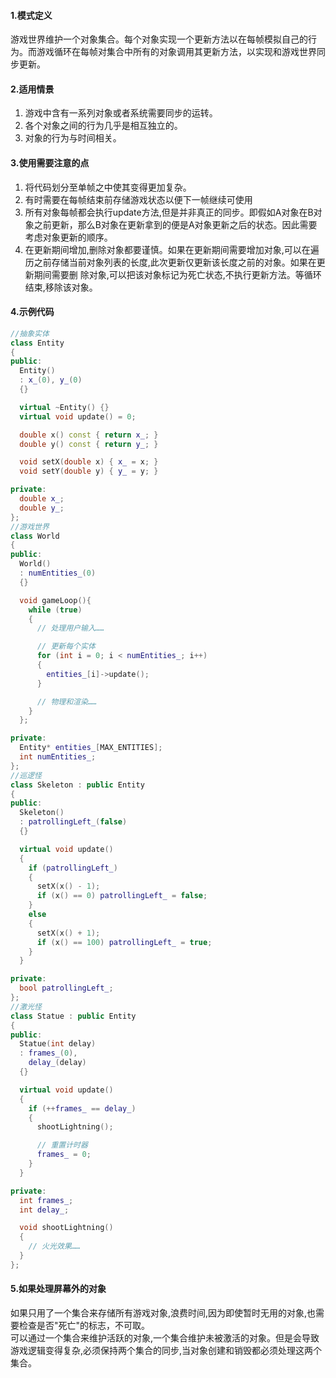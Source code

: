 #### 1.模式定义
游戏世界维护一个对象集合。每个对象实现一个更新方法以在每帧模拟自己的行为。而游戏循环在每帧对集合中所有的对象调用其更新方法，以实现和游戏世界同步更新。

#### 2.适用情景
1. 游戏中含有一系列对象或者系统需要同步的运转。
2. 各个对象之间的行为几乎是相互独立的。
3. 对象的行为与时间相关。 

#### 3.使用需要注意的点
1. 将代码划分至单帧之中使其变得更加复杂。
2. 有时需要在每帧结束前存储游戏状态以便下一帧继续可使用
3. 所有对象每帧都会执行update方法,但是并非真正的同步。即假如A对象在B对象之前更新，那么B对象在更新拿到的便是A对象更新之后的状态。因此需要考虑对象更新的顺序。
4. 在更新期间增加,删除对象都要谨慎。如果在更新期间需要增加对象,可以在遍历之前存储当前对象列表的长度,此次更新仅更新该长度之前的对象。如果在更新期间需要删
除对象,可以把该对象标记为死亡状态,不执行更新方法。等循环结束,移除该对象。

#### 4.示例代码
```cpp
//抽象实体
class Entity
{
public:
  Entity()
  : x_(0), y_(0)
  {}

  virtual ~Entity() {}
  virtual void update() = 0;

  double x() const { return x_; }
  double y() const { return y_; }

  void setX(double x) { x_ = x; }
  void setY(double y) { y_ = y; }

private:
  double x_;
  double y_;
};
//游戏世界
class World
{
public:
  World()
  : numEntities_(0)
  {}

  void gameLoop(){
    while (true)
    {
      // 处理用户输入……

      // 更新每个实体
      for (int i = 0; i < numEntities_; i++)
      {
        entities_[i]->update();
      }

      // 物理和渲染……
    }
  };

private:
  Entity* entities_[MAX_ENTITIES];
  int numEntities_;
};
//巡逻怪
class Skeleton : public Entity
{
public:
  Skeleton()
  : patrollingLeft_(false)
  {}

  virtual void update()
  {
    if (patrollingLeft_)
    {
      setX(x() - 1);
      if (x() == 0) patrollingLeft_ = false;
    }
    else
    {
      setX(x() + 1);
      if (x() == 100) patrollingLeft_ = true;
    }
  }

private:
  bool patrollingLeft_;
};
//激光怪
class Statue : public Entity
{
public:
  Statue(int delay)
  : frames_(0),
    delay_(delay)
  {}

  virtual void update()
  {
    if (++frames_ == delay_)
    {
      shootLightning();

      // 重置计时器
      frames_ = 0;
    }
  }

private:
  int frames_;
  int delay_;

  void shootLightning()
  {
    // 火光效果……
  }
};
```

#### 5.如果处理屏幕外的对象
如果只用了一个集合来存储所有游戏对象,浪费时间,因为即使暂时无用的对象,也需要检查是否"死亡"的标志，不可取。  
可以通过一个集合来维护活跃的对象,一个集合维护未被激活的对象。但是会导致游戏逻辑变得复杂,必须保持两个集合的同步,当对象创建和销毁都必须处理这两个集合。

